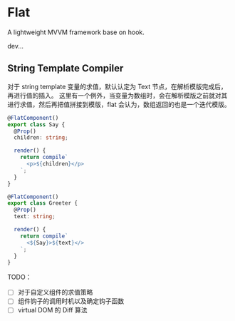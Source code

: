 # Flat

A lightweight MVVM framework base on hook.

dev...

## String Template Compiler

对于 string template 变量的求值，默认认定为 Text 节点，在解析模版完成后，再进行值的插入。
这里有一个例外，当变量为数组时，会在解析模版之前就对其进行求值，然后再把值拼接到模版，flat 会认为，数组返回的也是一个迭代模版。

```typescript
@FlatComponent()
export class Say {
  @Prop()
  children: string;

  render() {
    return compile`
      <p>${children}</p>
    `;
  }
}

@FlatComponent()
export class Greeter {
  @Prop()
  text: string;

  render() {
    return compile`
      <${Say}>${text}</>
    `;
  }
}
```

TODO：
- [ ] 对于自定义组件的求值策略
- [ ] 组件钩子的调用时机以及确定钩子函数
- [ ] virtual DOM 的 Diff 算法
